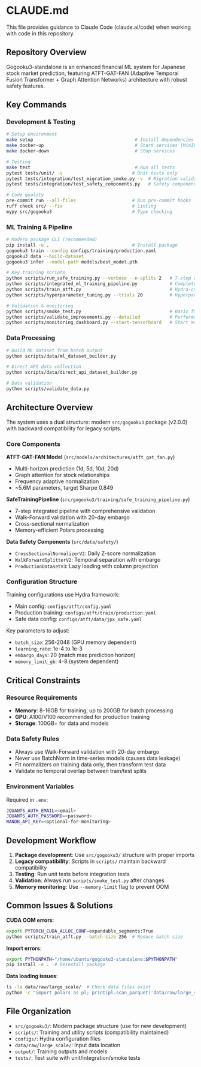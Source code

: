 # CLAUDE.md

This file provides guidance to Claude Code (claude.ai/code) when working with code in this repository.

## Repository Overview

Gogooku3-standalone is an enhanced financial ML system for Japanese stock market prediction, featuring ATFT-GAT-FAN (Adaptive Temporal Fusion Transformer + Graph Attention Networks) architecture with robust safety features.

## Key Commands

### Development & Testing
```bash
# Setup environment
make setup                                      # Install dependencies
make docker-up                                  # Start services (MinIO, ClickHouse, Redis)
make docker-down                                # Stop services

# Testing
make test                                       # Run all tests
pytest tests/unit/ -v                          # Unit tests only
pytest tests/integration/test_migration_smoke.py -v  # Migration validation
pytest tests/integration/test_safety_components.py   # Safety components test

# Code quality
pre-commit run --all-files                     # Run pre-commit hooks
ruff check src/ --fix                          # Linting
mypy src/gogooku3                              # Type checking
```

### ML Training & Pipeline
```bash
# Modern package CLI (recommended)
pip install -e .                               # Install package
gogooku3 train --config configs/training/production.yaml
gogooku3 data --build-dataset
gogooku3 infer --model-path models/best_model.pth

# Key training scripts
python scripts/run_safe_training.py --verbose --n-splits 2   # 7-step safe pipeline
python scripts/integrated_ml_training_pipeline.py            # Complete ATFT training
python scripts/train_atft.py                                 # Hydra-configured training
python scripts/hyperparameter_tuning.py --trials 20          # Hyperparameter optimization

# Validation & monitoring
python scripts/smoke_test.py                                 # Basic functionality test
python scripts/validate_improvements.py --detailed           # Performance validation
python scripts/monitoring_dashboard.py --start-tensorboard   # Start monitoring
```

### Data Processing
```bash
# Build ML dataset from batch output
python scripts/data/ml_dataset_builder.py

# Direct API data collection
python scripts/data/direct_api_dataset_builder.py

# Data validation
python scripts/validate_data.py
```

## Architecture Overview

The system uses a dual structure: modern `src/gogooku3` package (v2.0.0) with backward compatibility for legacy scripts.

### Core Components

**ATFT-GAT-FAN Model** (`src/models/architectures/atft_gat_fan.py`)
- Multi-horizon prediction (1d, 5d, 10d, 20d)
- Graph attention for stock relationships
- Frequency adaptive normalization
- ~5.6M parameters, target Sharpe 0.849

**SafeTrainingPipeline** (`src/gogooku3/training/safe_training_pipeline.py`)
- 7-step integrated pipeline with comprehensive validation
- Walk-Forward validation with 20-day embargo
- Cross-sectional normalization
- Memory-efficient Polars processing

**Data Safety Components** (`src/data/safety/`)
- `CrossSectionalNormalizerV2`: Daily Z-score normalization
- `WalkForwardSplitterV2`: Temporal separation with embargo
- `ProductionDatasetV3`: Lazy loading with column projection

### Configuration Structure

Training configurations use Hydra framework:
- Main config: `configs/atft/config.yaml`
- Production training: `configs/atft/train/production.yaml`
- Safe data config: `configs/atft/data/jpx_safe.yaml`

Key parameters to adjust:
- `batch_size`: 256-2048 (GPU memory dependent)
- `learning_rate`: 1e-4 to 1e-3
- `embargo_days`: 20 (match max prediction horizon)
- `memory_limit_gb`: 4-8 (system dependent)

## Critical Constraints

### Resource Requirements
- **Memory**: 8-16GB for training, up to 200GB for batch processing
- **GPU**: A100/V100 recommended for production training
- **Storage**: 100GB+ for data and models

### Data Safety Rules
- Always use Walk-Forward validation with 20-day embargo
- Never use BatchNorm in time-series models (causes data leakage)
- Fit normalizers on training data only, then transform test data
- Validate no temporal overlap between train/test splits

### Environment Variables
Required in `.env`:
```bash
JQUANTS_AUTH_EMAIL=<email>
JQUANTS_AUTH_PASSWORD=<password>
WANDB_API_KEY=<optional-for-monitoring>
```

## Development Workflow

1. **Package development**: Use `src/gogooku3/` structure with proper imports
2. **Legacy compatibility**: Scripts in `scripts/` maintain backward compatibility
3. **Testing**: Run unit tests before integration tests
4. **Validation**: Always run `scripts/smoke_test.py` after changes
5. **Memory monitoring**: Use `--memory-limit` flag to prevent OOM

## Common Issues & Solutions

**CUDA OOM errors**:
```bash
export PYTORCH_CUDA_ALLOC_CONF=expandable_segments:True
python scripts/train_atft.py --batch-size 256  # Reduce batch size
```

**Import errors**:
```bash
export PYTHONPATH="/home/ubuntu/gogooku3-standalone:$PYTHONPATH"
pip install -e .  # Reinstall package
```

**Data loading issues**:
```bash
ls -la data/raw/large_scale/  # Check data files exist
python -c "import polars as pl; print(pl.scan_parquet('data/raw/large_scale/*.parquet').collect().shape)"
```

## File Organization

- `src/gogooku3/`: Modern package structure (use for new development)
- `scripts/`: Training and utility scripts (compatibility maintained)  
- `configs/`: Hydra configuration files
- `data/raw/large_scale/`: Input data location
- `output/`: Training outputs and models
- `tests/`: Test suite with unit/integration/smoke tests
